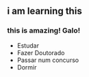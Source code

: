 ## i am learning this
### this is amazing! Galo!
* Estudar
* Fazer Doutorado
* Passar num concurso
* Dormir
